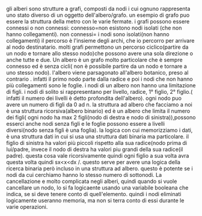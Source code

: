 gli alberi sono strutture a grafi, composti da nodi i cui ognuno rappresenta uno stato diverso di un oggetto dell'albero/grafo.
un esempio di grafo puo essere  la struttura della metro con le varie fermate.
 i grafi possono essere connessi o non connessi:
 connesso=non esistono nodi isolati (che non hanno collegamenti).
 non connessi= i nodi sono isolati(non hanno collegamenti)
 il percorso è l'insieme degli archi, che io percorro per arrivare al nodo destinatario.
 molti grafi permettono un percorso ciclico(partire da un nodo e tornare allo stesso nodo)che possono avere una sola direzione o anche tutte e due.
 Un albero è un grafo molto particolare che è sempre connesso ed è senza cicli( non è possibile partire da un nodo e tornare a uno stesso nodo).
 l'albero viene parsagonato all'albero botanico, preso al contrario . infatti il primo nodo parte dalla radice e poi i nodi che non hanno più collegamenti sono le foglie.
 i nodi di un albero non hanno una limitazione di figli. i nodi di solito si rappresentano per livello, radice, 1° figlio, 2° figlio.( infatti il numero dei livelli è detto profondita dell'albero).
ogni nodo puo avere un numero di figli da 0 ad n.
la struttura ad albero che facciamo a noi è una struttura ricorsiva(albero binario) ed è un albero che limita il numero dei figli( ogni nodo ha max 2 figli(nodo di destra e nodo di sinistra)),possono esserci anche nodi senza figli e le foglie possono essere a livelli diversi(nodo senza figli è una foglia).
la logica con cui memorizziamo i dati, è una struttura dati in cui si usa una struttura dati binaria ma particolare.
il figlio di sinistra ha valori più piccoli rispetto alla sua  radice(nodo prima di lui/padre, invece il nodo di destra ha valori piu grandi della sua radice(il padre). questa cosa vale ricorsivamente quindi ogni figlio a sua volta avra questa volta quindi sx<x<dx /.
questo serve per avere una logica della ricerca binaria però incluso in una struttura ad albero.
questo è potente se i nodi da cui cerchiamo hanno lo stesso numero di sottonodi.
La cancellazione e molto complicata negli alberi, quindi quando si vuole cancellare un nodo, lo si fa logicaente usando una variabile booleana che indica, se si deve tenere conto di quell'elemento.
quindi i nodi eliminati logicamente useranno memoria, ma non si terra conto di essi durante le varie operazioni.

 